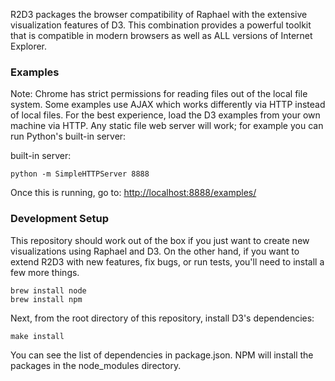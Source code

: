 R2D3 packages the browser compatibility of Raphael with the extensive
visualization features of D3. This combination provides a powerful toolkit that is
compatible in modern browsers as well as ALL versions of Internet Explorer.

### Examples

Note: Chrome has strict permissions for reading files out of the local file
system. Some examples use AJAX which works differently via HTTP instead of local
files. For the best experience, load the D3 examples from your own machine via
HTTP. Any static file web server will work; for example you can run Python's
built-in server:

built-in server:

    python -m SimpleHTTPServer 8888

Once this is running, go to: <http://localhost:8888/examples/>

### Development Setup

This repository should work out of the box if you just want to create new
visualizations using Raphael and D3. On the other hand, if you want to extend R2D3 with new
features, fix bugs, or run tests, you'll need to install a few more things.

    brew install node
    brew install npm

Next, from the root directory of this repository, install D3's dependencies:

    make install

You can see the list of dependencies in package.json. NPM will install the
packages in the node_modules directory.
    
